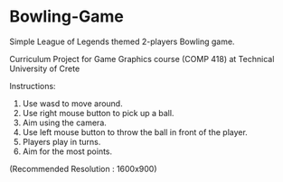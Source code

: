 # Bowling-Game
Simple League of Legends themed 2-players Bowling game.

Curriculum Project for Game Graphics course (COMP 418) at Technical University of Crete


Instructions:
1. Use wasd to move around.
2. Use right mouse button to pick up a ball.
3. Aim using the camera.
4. Use left mouse button to throw the ball in front of the player.
5. Players play in turns.
6. Aim for the most points.

(Recommended Resolution : 1600x900)
